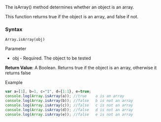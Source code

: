 The isArray() method determines whether an object is an array.

This function returns true if the object is an array, and false if not.

### Syntax
`Array.isArray(obj)`

Parameter
- obj	- Required. The object to be tested

**Return Value**:	A Boolean. Returns true if the object is an array, otherwise it returns false


Example
```js
var a=[1], b=1, c="1", d={1:1}, e=true;
console.log(Array.isArray(a)); //true    a is an array
console.log(Array.isArray(b)); //false   b is not an array
console.log(Array.isArray(c)); //false   c is not an array
console.log(Array.isArray(d)); //false   d is not an array
console.log(Array.isArray(e)); //false   e is not an array
```